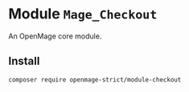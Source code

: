 # Module `Mage_Checkout`

An OpenMage core module.

## Install

``` bash
composer require openmage-strict/module-checkout
```

